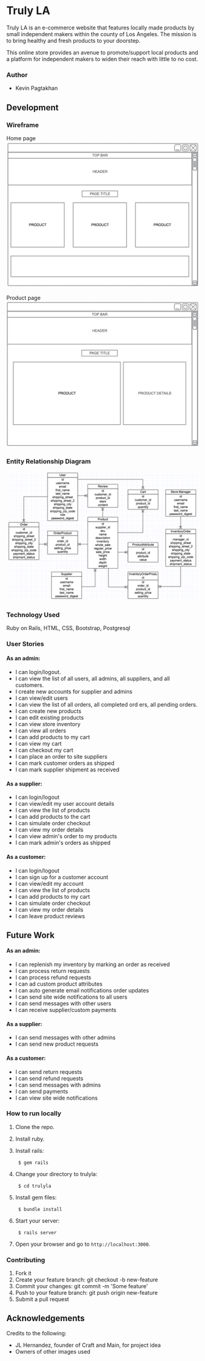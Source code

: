 # Truly LA

Truly LA is an e-commerce website that features locally made products by small independent makers within the county of Los Angeles. The mission is to bring healthy and fresh products to your doorstep.

This online store provides an avenue to promote/support local products and a platform for independent makers to widen their reach with little to no cost.

### Author

* Kevin Pagtakhan

## Development

### Wireframe
Home page
![](README-assets/wf1.png)

Product page
![](README-assets/wf2.png)

### Entity Relationship Diagram
![](README-assets/erd.png)

### Technology Used
Ruby on Rails, HTML, CSS, Bootstrap, Postgresql

### User Stories

#### As an admin:

* I can login/logout.
* I can view the list of all users, all admins, all suppliers, and all customers.
* I create new accounts for supplier and admins
* I can view/edit users
* I can view the list of all orders, all completed ord ers, all pending orders.
* I can create new products
* I can edit existing products
* I can view store inventory
* I can view all orders
* I can add products to my cart
* I can view my cart
* I can checkout my cart
* I can place an order to site suppliers
* I can mark customer orders as shipped
* I can mark supplier shipment as received

#### As a supplier:

* I can login/logout
* I can view/edit my user account details
* I can view the list of products
* I can add products to the cart
* I can simulate order checkout
* I can view my order details
* I can view admin's order to my products
* I can mark admin's orders as shipped

#### As a customer:

* I can login/logout
* I can sign up for a customer account
* I can view/edit my account 
* I can view the list of products
* I can add products to my cart
* I can simulate order checkout
* I can view my order details
* I can leave product reviews

## Future Work

#### As an admin:

* I can replenish my inventory by marking an order as received
* I can process return requests
* I can process refund requests
* I can ad custom product attributes
* I can auto generate email notifications order updates
* I can send site wide notifications to all users
* I can send messages with other users
* I can receive supplier/custom payments

#### As a supplier:

* I can send messages with other admins
* I can send new product requests

#### As a customer:

* I can send return requests
* I can send refund requests
* I can send messages with admins
* I can send payments
* I can view site wide notifications

### How to run locally

1. Clone the repo.
2. Install ruby.
2. Install rails:

        $ gem rails

3. Change your directory to trulyla: 

        $ cd trulyla

4. Install gem files:

        $ bundle install
        
5. Start your server:

        $ rails server
        
6. Open your browser and go to `http://localhost:3000`.

### Contributing
1. Fork it
2. Create your feature branch: git checkout -b new-feature
3. Commit your changes: git commit -m 'Some feature'
4. Push to your feature branch: git push origin new-feature
5. Submit a pull request

## Acknowledgements
Credits to the following:

* JL Hernandez, founder of Craft and Main, for project idea
* Owners of other images used